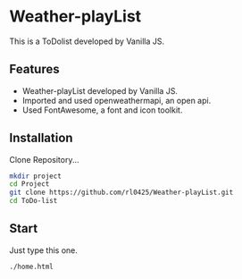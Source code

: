 # Weather-playList
This is a ToDolist developed by Vanilla JS.
## Features
- Weather-playList developed by Vanilla JS.
- Imported and used openweathermapi, an open api.
- Used FontAwesome, a font and icon toolkit.

## Installation

Clone Repository...
```sh
mkdir project
cd Project
git clone https://github.com/rl0425/Weather-playList.git
cd ToDo-list
```
## Start
Just type this one.
```sh
./home.html
```
